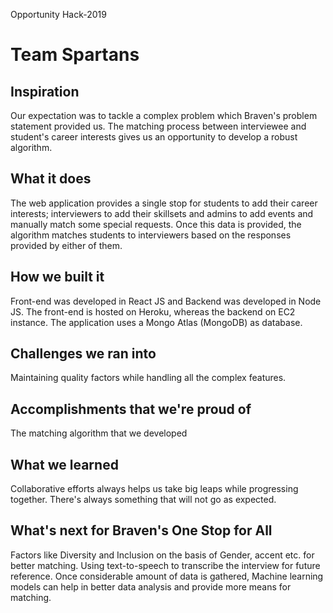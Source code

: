 
Opportunity Hack-2019

# Team Spartans

## Inspiration
Our expectation was to tackle a complex problem which Braven's problem statement provided us. The matching process between interviewee and student's career interests gives us an opportunity to develop a robust algorithm.

## What it does
The web application provides a single stop for students to add their career interests; interviewers to add their skillsets and admins to add events and manually match some special requests.
Once this data is provided, the algorithm matches students to interviewers based on the responses provided by either of them. 

## How we built it
Front-end was developed in React JS and Backend was developed in Node JS.
The front-end is hosted on Heroku, whereas the backend on EC2 instance. 
The application uses a Mongo Atlas (MongoDB) as database. 

## Challenges we ran into
Maintaining quality factors while handling all the complex features. 

## Accomplishments that we're proud of
The matching algorithm that we developed

## What we learned
Collaborative efforts always helps us take big leaps while progressing together.
There's always something that will not go as expected.

## What's next for Braven's One Stop for All
Factors like Diversity and Inclusion on the basis of Gender, accent etc. for better matching.
Using text-to-speech to transcribe the interview for future reference.
Once considerable amount of data is gathered, Machine learning models can help in better data analysis and provide more means for matching.
